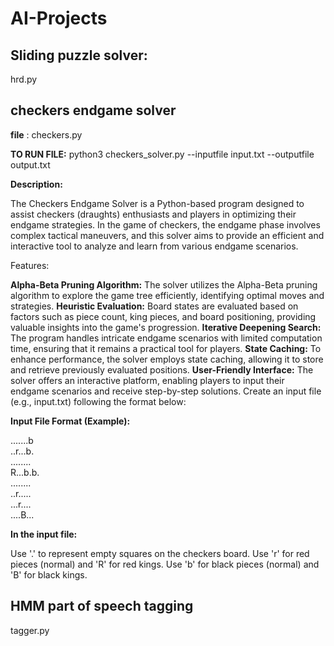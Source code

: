 # AI-Projects
## Sliding puzzle solver: 
hrd.py
## checkers endgame solver
**file** : checkers.py


**TO RUN FILE:** python3 checkers_solver.py --inputfile input.txt --outputfile output.txt

**Description:**

The Checkers Endgame Solver is a Python-based program designed to assist checkers (draughts) enthusiasts and players in optimizing their endgame strategies. In the game of checkers, the endgame phase involves complex tactical maneuvers, and this solver aims to provide an efficient and interactive tool to analyze and learn from various endgame scenarios.

Features:

**Alpha-Beta Pruning Algorithm:** The solver utilizes the Alpha-Beta pruning algorithm to explore the game tree efficiently, identifying optimal moves and strategies.
**Heuristic Evaluation:** Board states are evaluated based on factors such as piece count, king pieces, and board positioning, providing valuable insights into the game's progression.
**Iterative Deepening Search:** The program handles intricate endgame scenarios with limited computation time, ensuring that it remains a practical tool for players.
**State Caching:** To enhance performance, the solver employs state caching, allowing it to store and retrieve previously evaluated positions.
**User-Friendly Interface:** The solver offers an interactive platform, enabling players to input their endgame scenarios and receive step-by-step solutions.
Create an input file (e.g., input.txt) following the format below:

**Input File Format (Example):**

.......b <br>
..r...b. <br>
........ <br>
R...b.b. <br>
........ <br>
..r..... <br>
...r.... <br>
....B... <br>

**In the input file:**

Use '.' to represent empty squares on the checkers board.
Use 'r' for red pieces (normal) and 'R' for red kings.
Use 'b' for black pieces (normal) and 'B' for black kings.


## HMM part of speech tagging
tagger.py
